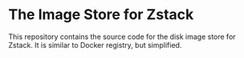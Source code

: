 # The Image Store for Zstack

This repository contains the source code for the disk image store for
Zstack. It is similar to Docker registry, but simplified.
